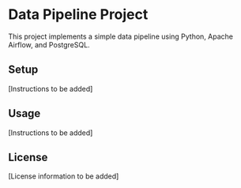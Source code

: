# Data Pipeline Project

This project implements a simple data pipeline using Python, Apache Airflow, and PostgreSQL.

## Setup

[Instructions to be added]

## Usage

[Instructions to be added]

## License

[License information to be added]